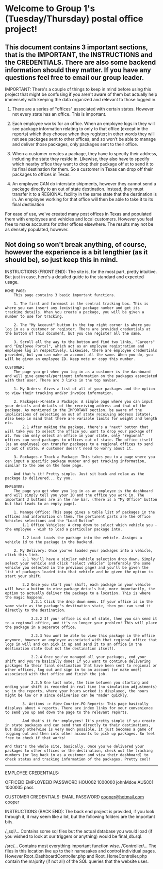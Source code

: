 # Welcome to Group 1's (Tuesday/Thursday) postal office project!
This document contains 3 important sections, that is the IMPORTANT, the INSTRUCTIONS and the CREDENTIALS. There are also some backend information should they matter. If you have any questions feel free to email our group leader.
---------------------
IMPORTANT:
There's a couple of things to keep in mind before using this project that might be confusing if you aren't aware of them but actually help immensely with keeping the data organized and relevant to those logged in.

1. There are a series of "offices" associated with certain states. However not every state has an office. This is important.

2. Each employee works for an office. When an employee logs in they will see package information relating to only to that office (except in the reports) which they choose when they register; in other words they will not see packages sent to other offices, and so won't be able to manage and deliver those packages, only packages sent to their office.

3. When a customer creates a package, they have to specify their address, including the state they reside in. Likewise, they also have to specify which nearby office they want to drop their package off at to send it to its final destination for them. So a customer in Texas can drop off their packages to offices in Texas.

4. An employee CAN do interstate shipments, however they cannot send a package directly to an out of state destination. Instead, they must transfer it to a REGIONAL facility in the same state that the destination is in. An employee working for that office will then be able to take it to its final destination

For ease of use, we've created many post offices in Texas and populated them with employees and vehicles and local customers. However you feel free to make accounts for other offices elsewhere. The results may not be as densely populated, however.

Not doing so won't break anything, of course, however the experience is a bit lengthier (as it should be), so just keep this in mind.
---------------------

INSTRUCTIONS (FRONT END):
The site is, for the most part, pretty intuitive. But just in case, here's a detailed guide to the standard and expected usage.

    HOME PAGE:
        This page contains 3 basic important functions. 
        
        1. The first and foremost is the central tracking box. This is where you can insert any (existing) package number and get its tracking details. When you create a package, you will be given a number to use for tracking.

        2. The "My Account" button in the top right corner is where you log in as a customer or register. There are provided credentials at the bottom of this document, but you can register all the same.

        3. Scroll all the way to the bottom and find two links, "Careers" and "Employee Portal", which act as an employee registration and employee log in respectively. Likewise, there are employee credentials provided, but you can make an account all the same. When you do, you will be given an employee ID. Keep note or copy this number.

    CUSTOMER:
        The page you get when you log in as a customer is the dashboard and will give general/pertinent information on the packages associated with that user. There are 3 links in the top navbar.

        1. My Orders: Gives a list of all of your packages and the option to view their tracking and/or invoice information.

        2. Packages->Create a Package: A simple page where you can input your details and details of the receiving address and that of the package. As mentioned in the IMPORTANT section, be aware of the implications of selecting an out of state receiving address (State). Also keep in mind that there are variable limits for weight and length etc.
            2.1 After making the package, there's a "next" button that will take you to select the office you want to drop your package off at. You can only select an office in your state, only "regional" offices can send packages to offices out of state. The office itself (as an employee) can transfer packages to a regional offices to send it out of state. A customer doesn't need to worry about it.

        3. Packages-> Track a Package: This takes you to a page where you can input a specific package number and get tracking information, similar to the one on the home page.

        And that's it! Pretty simple. Just sit back and relax as the package is delivered... by you.

    EMPLOYEE:
        The page you get when you log in as an employee is the dashboard and will simply tell you your ID and the office you work in. The important 3 buttons are in the nav bar. (There is a "My Office" button but that leads to an empty page).

        1. Manage Office: This page gives a table list of packages in the offices and information on them. The pertinent parts are the Office Vehicles selections and the "Load Button"
            1.1 Office Vehicles: A drop down to select which vehicle you - the employee - wish to load a particular package into. 

            1.2 Load: Loads the package into the vehicle. Assigns a vehicle id to the package in the backend.

        2. My Delivery: Once you've loaded your packages into a vehicle, click this link. 
            2.1 You'll have a similar vehicle selection drop down. Simply select your vehicle and click "select vehicle" (preferably the same vehicle you selected in the previous page) and you'll be given the list of packages loaded into that vehicle and be given the option to start your shift.

            2.2 Once you start your shift, each package in your vehicle will have a button to view package details but, more importantly, the option to actually deliver the package to a location. This is where the magic happens.
                2.2.1 Click the drop down menu. If your office is in the same state as the package's destination state, then you can send it directly to the destination.

                2.2.2 If your office is out of state, then you can send it to a regional office, and it's no longer your problem! This will place the package in a separate office. 

                2.2.3 You wont be able to view this package in the office anymore, however an employee associated with that regional office that logs in will and can pick it up and send it to an office in the destination state (but not the destination itself).

                2.2.4 Once you've managed all your packages, end your shift and you're basically done! If you want to continue delivering packages to their final destination that have been sent to regional or other offices, log out and sign in to an account (or make one!) associated with that office and finish the job.

                2.2.5 One last note, the time between you starting and ending your shift is recorded in real time (no simulation adjustments) so in the reports, where your hours worked is displayed, the hours might be low or 0 since deliveries can be "made" quickly.

            3. Actions -> View Courier.PO Reports: This page basically displays about 4 reports. There are index links for your convenience to send you up and down the page to the relevant reports.

            And that's it for employees! It's pretty simple if you create in state packages and can send them directly to their destinations, but doing otherwise is very much possible, it just becomes a game of logging out and then into other accounts to pick up packages. So feel free to check if that works!
        
    And that's the whole site, basically. Once you've delivered your packages to other offices or the destination, check out the tracking numbers (or log back in as a customer and view their dashboard) to check status and tracking information of the packages. Pretty cool!

---------------------
EMPLOYEE CREDENTIALS:

OFFICEID    EMPLOYEEID  PASSWORD
HOU002      1000000     johnMdoe
AUS001      1000005     pass


CUSTOMER CREDENTIALS:
EMAIL                   PASSWORD
cooper@hotmail.com      cooper

INSTRUCTIONS (BACK END):
The back end project is provided, if you look through it, it may seem like a lot, but the following folders are the important bits.

/_sql/...
    Contains some sql files but the actual database you would load (if you wished to look at our triggers or anything) would be final_db.sql.

/src/...
    Contains most everything important function wise.
    /Controller/...
        The files in this location live up to their namesakes and control individual pages. However Root_DashboardController.php and Root_HomeController.php contain the majority (if not all) of the SQL queries that the website uses.
